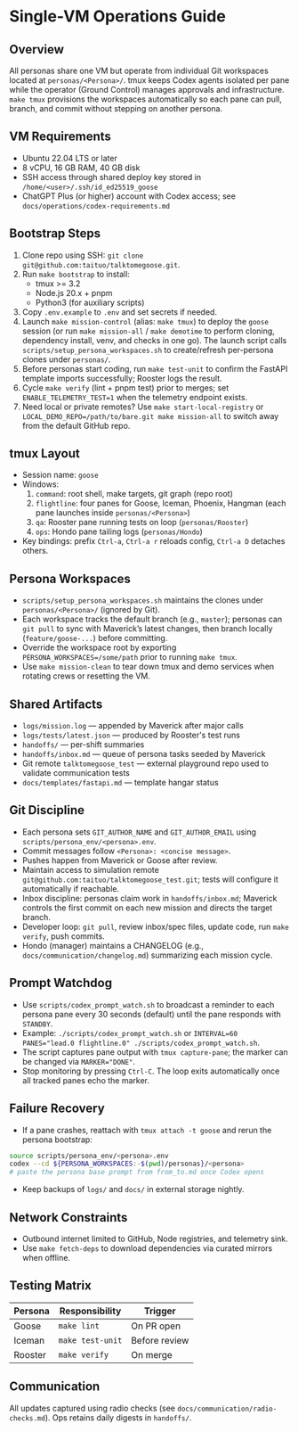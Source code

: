 # Single-VM Operations Guide

## Overview
All personas share one VM but operate from individual Git workspaces located at `personas/<Persona>/`. tmux keeps Codex agents isolated per pane while the operator (Ground Control) manages approvals and infrastructure. `make tmux` provisions the workspaces automatically so each pane can pull, branch, and commit without stepping on another persona.

## VM Requirements
- Ubuntu 22.04 LTS or later
- 8 vCPU, 16 GB RAM, 40 GB disk
- SSH access through shared deploy key stored in `/home/<user>/.ssh/id_ed25519_goose`
- ChatGPT Plus (or higher) account with Codex access; see `docs/operations/codex-requirements.md`

## Bootstrap Steps
1. Clone repo using SSH: `git clone git@github.com:taituo/talktomegoose.git`.
2. Run `make bootstrap` to install:
   - tmux >= 3.2
   - Node.js 20.x + pnpm
   - Python3 (for auxiliary scripts)
3. Copy `.env.example` to `.env` and set secrets if needed.
4. Launch `make mission-control` (alias: `make tmux`) to deploy the `goose` session (or run `make mission-all` / `make demotime` to perform cloning, dependency install, venv, and checks in one go). The launch script calls `scripts/setup_persona_workspaces.sh` to create/refresh per-persona clones under `personas/`.
5. Before personas start coding, run `make test-unit` to confirm the FastAPI template imports successfully; Rooster logs the result.
6. Cycle `make verify` (lint + pnpm test) prior to merges; set `ENABLE_TELEMETRY_TEST=1` when the telemetry endpoint exists.
7. Need local or private remotes? Use `make start-local-registry` or `LOCAL_DEMO_REPO=/path/to/bare.git make mission-all` to switch away from the default GitHub repo.

## tmux Layout
- Session name: `goose`
- Windows:
  1. `command`: root shell, make targets, git graph (repo root)
  2. `flightline`: four panes for Goose, Iceman, Phoenix, Hangman (each pane launches inside `personas/<Persona>`)
  3. `qa`: Rooster pane running tests on loop (`personas/Rooster`)
  4. `ops`: Hondo pane tailing logs (`personas/Hondo`)
- Key bindings: prefix `Ctrl-a`, `Ctrl-a r` reloads config, `Ctrl-a D` detaches others.

## Persona Workspaces
- `scripts/setup_persona_workspaces.sh` maintains the clones under `personas/<Persona>/` (ignored by Git).
- Each workspace tracks the default branch (e.g., `master`); personas can `git pull` to sync with Maverick’s latest changes, then branch locally (`feature/goose-...`) before committing.
- Override the workspace root by exporting `PERSONA_WORKSPACES=/some/path` prior to running `make tmux`.
- Use `make mission-clean` to tear down tmux and demo services when rotating crews or resetting the VM.

## Shared Artifacts
- `logs/mission.log` — appended by Maverick after major calls
- `logs/tests/latest.json` — produced by Rooster's test runs
- `handoffs/` — per-shift summaries
- `handoffs/inbox.md` — queue of persona tasks seeded by Maverick
- Git remote `talktomegoose_test` — external playground repo used to validate communication tests
- `docs/templates/fastapi.md` — template hangar status

## Git Discipline
- Each persona sets `GIT_AUTHOR_NAME` and `GIT_AUTHOR_EMAIL` using `scripts/persona_env/<persona>.env`.
- Commit messages follow `<Persona>: <concise message>`.
- Pushes happen from Maverick or Goose after review.
- Maintain access to simulation remote `git@github.com:taituo/talktomegoose_test.git`; tests will configure it automatically if reachable.
- Inbox discipline: personas claim work in `handoffs/inbox.md`; Maverick controls the first commit on each new mission and directs the target branch.
- Developer loop: `git pull`, review inbox/spec files, update code, run `make verify`, push commits.
- Hondo (manager) maintains a CHANGELOG (e.g., `docs/communication/changelog.md`) summarizing each mission cycle.

## Prompt Watchdog
- Use `scripts/codex_prompt_watch.sh` to broadcast a reminder to each persona pane every 30 seconds (default) until the pane responds with `STANDBY`.
- Example: `./scripts/codex_prompt_watch.sh` or `INTERVAL=60 PANES="lead.0 flightline.0" ./scripts/codex_prompt_watch.sh`.
- The script captures pane output with `tmux capture-pane`; the marker can be changed via `MARKER="DONE"`.
- Stop monitoring by pressing `Ctrl-C`. The loop exits automatically once all tracked panes echo the marker.

## Failure Recovery
- If a pane crashes, reattach with `tmux attach -t goose` and rerun the persona bootstrap:
```bash
source scripts/persona_env/<persona>.env
codex --cd ${PERSONA_WORKSPACES:-$(pwd)/personas}/<persona>
# paste the persona base prompt from from_to.md once Codex opens
```
- Keep backups of `logs/` and `docs/` in external storage nightly.

## Network Constraints
- Outbound internet limited to GitHub, Node registries, and telemetry sink.
- Use `make fetch-deps` to download dependencies via curated mirrors when offline.

## Testing Matrix
| Persona | Responsibility | Trigger |
|---------|----------------|---------|
| Goose   | `make lint`    | On PR open |
| Iceman  | `make test-unit` | Before review |
| Rooster | `make verify`  | On merge |

## Communication
All updates captured using radio checks (see `docs/communication/radio-checks.md`). Ops retains daily digests in `handoffs/`.
